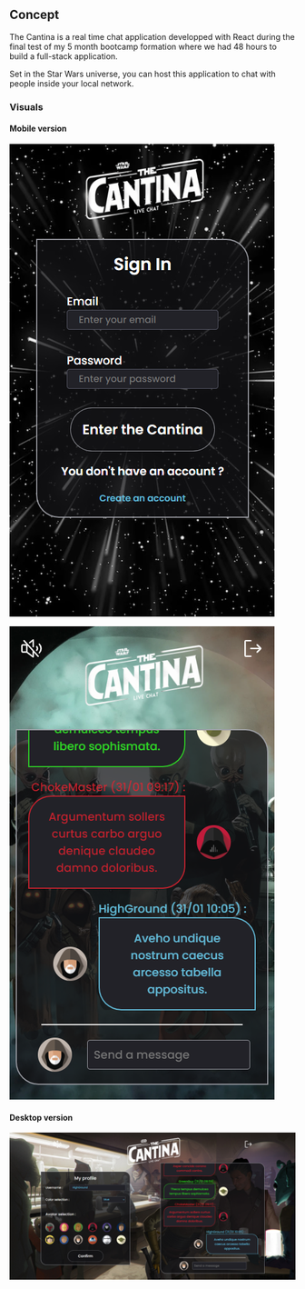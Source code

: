 ## Concept

The Cantina is a real time chat application developped with React during the final test of my 5 month bootcamp formation where we had 48 hours to build a full-stack application.

Set in the Star Wars universe, you can host this application to chat with people inside your local network.

### Visuals

#### Mobile version

![Page de Chat Desktop](./frontend/src/ressources/SignIn-Result-Mobile.png)

![Page de Chat Desktop](./frontend/src/ressources/Cantina-Result-Mobile.png)

#### Desktop version

![Page de Chat Desktop](./frontend/src/ressources/Cantina-Result-Desktop.png)
